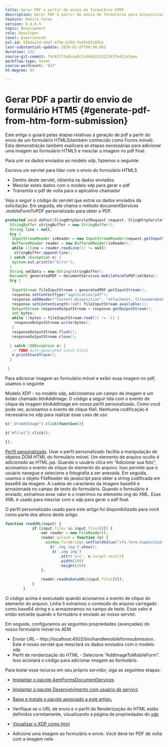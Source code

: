 ```yaml
---
title: Gerar PDF a partir do envio de formulário HTM5
description: Gerar PDF a partir do envio de formulário para dispositivos móveis
feature: Mobile Forms
version: 6.4,6.5
topic: Development
role: Developer
level: Experienced
exl-id: 91b4a134-44a7-474e-b769-fe45562105b2
last-substantial-update: 2020-01-07T00:00:00Z
duration: 132
source-git-commit: f4c621f3a9caa8c2c64b8323312343fe421a5aee
workflow-type: tm+mt
source-wordcount: '517'
ht-degree: 0%

---
```


# Gerar PDF a partir do envio de formulário HTM5 {#generate-pdf-from-htm-form-submission}

Este artigo o guiará pelas etapas relativas à geração de pdf a partir do envio de um formulário HTML5(também conhecido como Forms móvel). Esta demonstração também explicará as etapas necessárias para adicionar uma imagem ao formulário HTML5 e mesclar a imagem no pdf final.


Para unir os dados enviados ao modelo xdp, fazemos o seguinte

Escreva um servlet para lidar com o envio do formulário HTML5

* Dentro deste servlet, obtenha os dados enviados
* Mesclar estes dados com o modelo xdp para gerar o pdf
* Transmita o pdf de volta para o aplicativo chamador

Veja a seguir o código do servlet que extrai os dados enviados da solicitação. Em seguida, ele chama o método documentServices .mobileFormToPDF personalizado para obter o PDF.

```java
protected void doPost(SlingHttpServletRequest request, SlingHttpServletResponse response) {
  StringBuffer stringBuffer = new StringBuffer();
  String line = null;
  try {
   InputStreamReader isReader = new InputStreamReader(request.getInputStream(), "UTF-8");
   BufferedReader reader = new BufferedReader(isReader);
   while ((line = reader.readLine()) != null)
    stringBuffer.append(line);
  } catch (Exception e) {
   System.out.println("Error");
  }
  String xmlData = new String(stringBuffer);
  Document generatedPDF = documentServices.mobileFormToPDF(xmlData);
  try {
   
   InputStream fileInputStream = generatedPDF.getInputStream();
   response.setContentType("application/pdf");
   response.addHeader("Content-Disposition", "attachment; filename=AemFormsRocks.pdf");
   response.setContentLength((int) fileInputStream.available());
   OutputStream responseOutputStream = response.getOutputStream();
   int bytes;
   while ((bytes = fileInputStream.read()) != -1) {
    responseOutputStream.write(bytes);
   }
   responseOutputStream.flush();
   responseOutputStream.close();

  } catch (IOException e) {
   // TODO Auto-generated catch block
   e.printStackTrace();
  }

 }
```

Para adicionar imagem ao formulário móvel e exibir essa imagem no pdf, usamos o seguinte

Modelo XDP - no modelo xdp, adicionamos um campo de imagem e um botão chamado btnAddImage. O código a seguir lida com o evento de clique da imagem btnAddImage em nosso perfil personalizado. Como você pode ver, acionamos o evento de clique file1. Nenhuma codificação é necessária no xdp para realizar esse caso de uso

```javascript
$(".btnAddImage").click(function(){

$("#file1").click();

});
```

[Perfil personalizado](https://helpx.adobe.com/livecycle/help/mobile-forms/creating-profile.html#CreatingCustomProfiles). Usar o perfil personalizado facilita a manipulação de objetos DOM HTML do formulário móvel. Um elemento de arquivo oculto é adicionado ao HTML.jsp. Quando o usuário clica em &quot;Adicionar sua foto&quot;, acionamos o evento de clique do elemento do arquivo. Isso permite que o usuário navegue e selecione a fotografia a ser anexada. Em seguida, usamos o objeto FileReader do javascript para obter a string codificada em base64 da imagem. A cadeia de caracteres da imagem base64 é armazenada no campo de texto do formulário. Quando o formulário é enviado, extraímos esse valor e o inserimos no elemento img do XML. Esse XML é usado para mesclar com o xdp para gerar o pdf final.

O perfil personalizado usado para este artigo foi disponibilizado para você como parte dos ativos deste artigo.

```javascript
function readURL(input) {
            if (input.files && input.files[0]) {
                var reader = new FileReader();
                reader.onload = function (e) {
                  window.formBridge.setFieldValue("xfa.form.topmostSubform.Page1.base64image",reader.result);
                    $('.img img').show();
                     $('.img img')
                        .attr('src', e.target.result)
                        .width(180)
                        .height(200)
                };

                reader.readAsDataURL(input.files[0]);
            }
        }
```

O código acima é executado quando acionamos o evento de clique do elemento do arquivo. Linha 5 extraímos o conteúdo do arquivo carregado como base64 string e o armazenamos no campo de texto. Esse valor é então extraído quando o formulário é enviado ao nosso servlet.

Em seguida, configuramos as seguintes propriedades (avançadas) do nosso formulário móvel no AEM

* Enviar URL - http://localhost:4502/bin/handlemobileformsubmission. Este é nosso servlet que mesclará os dados enviados com o modelo xdp
* Perfil de renderização do HTML - Selecione &quot;AddImageToMobileForm&quot;. Isso acionará o código para adicionar imagem ao formulário.

Para testar esse recurso em seu próprio servidor, siga as seguintes etapas:

* [Implantar o pacote AemFormsDocumentServices](/help/forms/assets/common-osgi-bundles/AEMFormsDocumentServices.core-1.0-SNAPSHOT.jar)

* [Implantar o pacote Desenvolvimento com usuário de serviço](/help/forms/assets/common-osgi-bundles/DevelopingWithServiceUser.jar)

* [Baixe e instale o pacote associado a este artigo.](assets/pdf-from-mobile-form-submission.zip)

* Verifique se o URL de envio e o perfil de Renderização do HTML estão definidos corretamente, visualizando a página de propriedades do  [xdp](http://localhost:4502/libs/fd/fm/gui/content/forms/formmetadataeditor.html/content/dam/formsanddocuments/schengen.xdp)

* [Visualizar o XDP como html](http://localhost:4502/content/dam/formsanddocuments/schengen.xdp/jcr:content)

* Adicione uma imagem ao formulário e envie. Você deve ter PDF de volta com a imagem nele.
